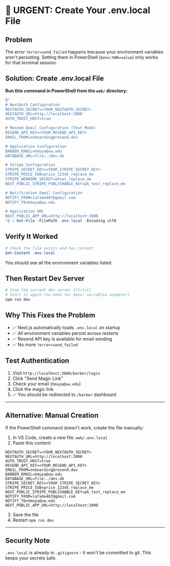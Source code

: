 # 🚨 URGENT: Create Your .env.local File

## Problem
The error `?error=send_failed` happens because your environment variables aren't persisting. Setting them in PowerShell (`$env:VAR=value`) only works for that terminal session.

## Solution: Create .env.local File

**Run this command in PowerShell from the `web/` directory:**

```powershell
@"
# NextAuth Configuration
NEXTAUTH_SECRET=<YOUR_NEXTAUTH_SECRET>
NEXTAUTH_URL=http://localhost:3000
AUTH_TRUST_HOST=true

# Resend Email Configuration (Test Mode)
RESEND_API_KEY=<YOUR_RESEND_API_KEY>
EMAIL_FROM=onboarding@resend.dev

# Application Configuration
BARBER_EMAIL=hmuya@uw.edu
DATABASE_URL=file:./dev.db

# Stripe Configuration
STRIPE_SECRET_KEY=<YOUR_STRIPE_SECRET_KEY>
STRIPE_PRICE_SUB=price_12345_replace_me
STRIPE_WEBHOOK_SECRET=whsec_replace_me
NEXT_PUBLIC_STRIPE_PUBLISHABLE_KEY=pk_test_replace_me

# Notification Email Configuration
NOTIFY_FROM=lafade487@gmail.com
NOTIFY_TO=hmuya@uw.edu

# Application URL
NEXT_PUBLIC_APP_URL=http://localhost:3000
"@ | Out-File -FilePath .env.local -Encoding utf8
```

## Verify It Worked

```powershell
# Check the file exists and has content
Get-Content .env.local
```

You should see all the environment variables listed.

## Then Restart Dev Server

```powershell
# Stop the current dev server (Ctrl+C)
# Start it again (no need for $env: variables anymore!)
npm run dev
```

## Why This Fixes the Problem

- ✅ Next.js automatically loads `.env.local` on startup
- ✅ All environment variables persist across restarts
- ✅ Resend API key is available for email sending
- ✅ No more `?error=send_failed`

## Test Authentication

1. Visit `http://localhost:3000/barber/login`
2. Click "Send Magic Link"
3. Check your email (`hmuya@uw.edu`)
4. Click the magic link
5. ✅ You should be redirected to `/barber` dashboard

---

## Alternative: Manual Creation

If the PowerShell command doesn't work, create the file manually:

1. In VS Code, create a new file: `web/.env.local`
2. Paste this content:

```
NEXTAUTH_SECRET=<YOUR_NEXTAUTH_SECRET>
NEXTAUTH_URL=http://localhost:3000
AUTH_TRUST_HOST=true
RESEND_API_KEY=<YOUR_RESEND_API_KEY>
EMAIL_FROM=onboarding@resend.dev
BARBER_EMAIL=hmuya@uw.edu
DATABASE_URL=file:./dev.db
STRIPE_SECRET_KEY=<YOUR_STRIPE_SECRET_KEY>
STRIPE_PRICE_SUB=price_12345_replace_me
NEXT_PUBLIC_STRIPE_PUBLISHABLE_KEY=pk_test_replace_me
NOTIFY_FROM=lafade487@gmail.com
NOTIFY_TO=hmuya@uw.edu
NEXT_PUBLIC_APP_URL=http://localhost:3000
```

3. Save the file
4. Restart `npm run dev`

---

## Security Note

`.env.local` is already in `.gitignore` - it won't be committed to git. This keeps your secrets safe.

